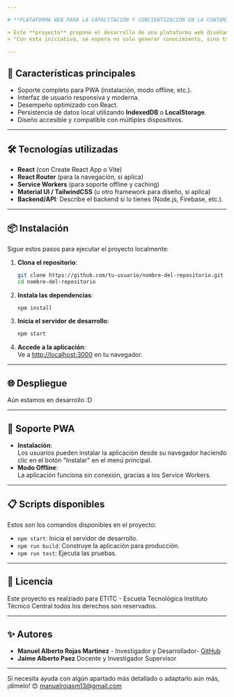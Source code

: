 ```yaml
---

# **PLATAFORMA WEB PARA LA CAPACITACIÓN Y CONCIENTIZACIÓN EN LA CONTAMINACIÓN POR POLÍMEROS Y EL USO DE BIOPOLÍMERO**

> Este **proyecto** propone el desarrollo de una plataforma web diseñada para educar y concientizar a la comunidad sobre el impacto ambiental de los polímeros sintéticos y los beneficios del uso de biopolímeros. La plataforma tiene como objetivo proporcionar herramientas informativas y prácticas que promuevan el reciclaje, la correcta gestión de residuos y la transición hacia alternativas más sostenibles. Además, busca sensibilizar a los usuarios sobre la importancia de adoptar hábitos responsables para mitigar la contaminación y proteger el planeta."
> "Con esta iniciativa, se espera no solo generar conocimiento, sino también fomentar la acción colectiva hacia un futuro más sostenible, promoviendo el uso de biopolímeros y prácticas amigables con el medio ambiente.

---
```


## 🚀 **Características principales**
- Soporte completo para PWA (instalación, modo offline, etc.).
- Interfaz de usuario responsiva y moderna.
- Desempeño optimizado con React.
- Persistencia de datos local utilizando **IndexedDB** o **LocalStorage**.
- Diseño accesible y compatible con múltiples dispositivos.

---

## 🛠️ **Tecnologías utilizadas**
- **React** (con Create React App o Vite)
- **React Router** (para la navegación, si aplica)
- **Service Workers** (para soporte offline y caching)
- **Material UI / TailwindCSS** (u otro framework para diseño, si aplica)
- **Backend/API**: Describe el backend si lo tienes (Node.js, Firebase, etc.).

---

## 📦 **Instalación**

Sigue estos pasos para ejecutar el proyecto localmente:

1. **Clona el repositorio**:
   ```bash
   git clone https://github.com/tu-usuario/nombre-del-repositorio.git
   cd nombre-del-repositorio
   ```

2. **Instala las dependencias**:
   ```bash
   npm install
   ```

3. **Inicia el servidor de desarrollo**:
   ```bash
   npm start
   ```

4. **Accede a la aplicación**:  
   Ve a [http://localhost:3000](http://localhost:3000) en tu navegador.

---

## 🌐 **Despliegue**
Aún estamos en desarrollo :D

---

## 🔋 **Soporte PWA**
- **Instalación**:  
  Los usuarios pueden instalar la aplicación desde su navegador haciendo clic en el botón "Instalar" en el menú principal.  
- **Modo Offline**:  
  La aplicación funciona sin conexión, gracias a los Service Workers.

---

## 📋 **Scripts disponibles**
Estos son los comandos disponibles en el proyecto:

- `npm start`: Inicia el servidor de desarrollo.
- `npm run build`: Construye la aplicación para producción.
- `npm run test`: Ejecuta las pruebas.

---

## 📄 **Licencia**
Este proyecto es realziado para ETITC - Escuela Tecnológica Instituto Técnico Central todos los derechos son reservados.

---

## ✨ **Autores**
- **Manuel Alberto Rojas Martinez** - Investigador y Desarrollador- [GitHub](https://github.com/manuelrojasm)  
- **Jaime Alberto Paez** Docente y Investigador Supervisor

---

Si necesita ayuda con algún apartado más detallado o adaptarlo aún más, ¡dímelo! 😊 manuelrojasm13@gmail.com
